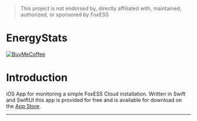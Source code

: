> This project is not endorsed by, directly affiliated with, maintained, authorized, or sponsored by FoxESS

# EnergyStats
[![BuyMeCoffee][buymecoffeebadge]][buymecoffee]

# Introduction
iOS App for monitoring a simple FoxESS Cloud installation. Written in Swift and SwiftUI this app is provided for free and is available for download on the [App Store](https://apps.apple.com/gb/app/energy-stats/id1644492526).

---

[buymecoffee]: https://www.buymeacoffee.com/alpriest
[buymecoffeebadge]: https://img.shields.io/badge/buy%20me%20a%20coffee-donate-yellow.svg?style=for-the-badge
